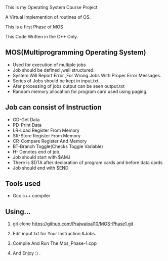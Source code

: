 This is my Operating System Course Project

A Virtual Implemention of routines of OS.

This is a first Phase of MOS

This Code Written in the C++ Only.

## MOS(Multiprogramming Operating System)
 - Used for execution of multiple jobs
 - Job should be defined ,well structured.
 - System Will Report Error ,For Wrong Jobs With Proper Error Messages.
 - Series of Jobs should be kept in input.txt.
 - Afer processing of jobs output can be seen output.txt
 - Random memory allocation for program card used using paging.

## Job can consist of Instruction
 - GD-Get Data
 - PD-Print Data
 - LR-Load Register From Memory
 - SR-Store Register From Memory
 - CR-Compare Register And Memory
 - BT-Branch Toggle(Checks Toggle Variable)
 - H- Denotes end of job.
 - Job should start with $AMJ
 - There is $DTA after declaration of program cards and before data cards
 - Job should end with $END
## Tools used
 - Gcc c++ compiler
  

## Using…
 1. git clone https://github.com/Prajwalpal10/MOS-Phase1.git

 2. Edit input.txt for Your Instruction &Jobs.
 3. Compile And Run The Mos_Phase-1.cpp
 4. And Enjoy :) .
